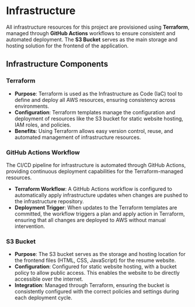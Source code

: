 # Infrastructure

All infrastructure resources for this project are provisioned using **Terraform**, managed through **GitHub Actions** workflows to ensure consistent and automated deployment. The **S3 Bucket** serves as the main storage and hosting solution for the frontend of the application.

## Infrastructure Components

### Terraform
- **Purpose**: Terraform is used as the Infrastructure as Code (IaC) tool to define and deploy all AWS resources, ensuring consistency across environments.
- **Configuration**: Terraform templates manage the configuration and deployment of resources like the S3 bucket for static website hosting, IAM roles, and policies.
- **Benefits**: Using Terraform allows easy version control, reuse, and automated management of infrastructure resources.

### GitHub Actions Workflow
The CI/CD pipeline for infrastructure is automated through GitHub Actions, providing continuous deployment capabilities for the Terraform-managed resources.

- **Terraform Workflow**: A GitHub Actions workflow is configured to automatically apply infrastructure updates when changes are pushed to the infrastructure repository.
- **Deployment Trigger**: When updates to the Terraform templates are committed, the workflow triggers a plan and apply action in Terraform, ensuring that all changes are deployed to AWS without manual intervention.

### S3 Bucket
- **Purpose**: The S3 bucket serves as the storage and hosting location for the frontend files (HTML, CSS, JavaScript) for the resume website.
- **Configuration**: Configured for static website hosting, with a bucket policy to allow public access. This enables the website to be directly accessible over the internet.
- **Integration**: Managed through Terraform, ensuring the bucket is consistently configured with the correct policies and settings during each deployment cycle.
